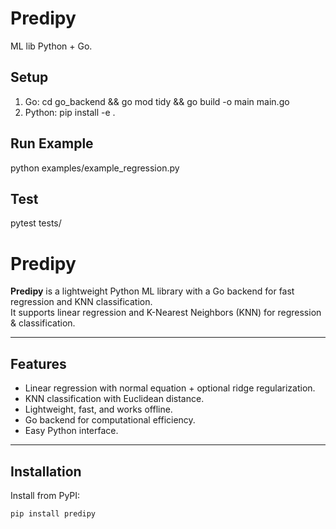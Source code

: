 # Predipy

ML lib Python + Go.

## Setup
1. Go: cd go_backend && go mod tidy && go build -o main main.go
2. Python: pip install -e .

## Run Example
python examples/example_regression.py

## Test
pytest tests/

# Predipy

**Predipy** is a lightweight Python ML library with a Go backend for fast regression and KNN classification.  
It supports linear regression and K-Nearest Neighbors (KNN) for regression & classification.

---

## Features

- Linear regression with normal equation + optional ridge regularization.
- KNN classification with Euclidean distance.
- Lightweight, fast, and works offline.
- Go backend for computational efficiency.
- Easy Python interface.

---

## Installation

Install from PyPI:

```bash
pip install predipy
